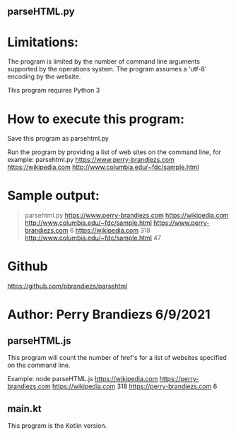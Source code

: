 ## parseHTML.py

# Limitations:
   The program is limited by the number of command line arguments supported by the operations system.
   The program assumes a 'utf-8' encoding by the website.

 This program requires Python 3

# How to execute this program:

 Save this program as parsehtml.py

 Run the program by providing a list of web sites on the command line, for example:
 parsehtml.py https://www.perry-brandiezs.com https://wikipedia.com http://www.columbia.edu/~fdc/sample.html

# Sample output:
 >parsehtml.py https://www.perry-brandiezs.com https://wikipedia.com http://www.columbia.edu/~fdc/sample.html
 https://www.perry-brandiezs.com 6
 https://wikipedia.com 318
 http://www.columbia.edu/~fdc/sample.html 47

# Github
https://github.com/pbrandiezs/parsehtml

# Author: Perry Brandiezs 6/9/2021




## parseHTML.js
This program will count the number of href's for a list of websites
specified on the command line.

Example:
node parseHTML.js https://wikipedia.com https://perry-brandiezs.com
https://wikipedia.com 318
https://perry-brandiezs.com 6


## main.kt
This program is the Kotlin version.
